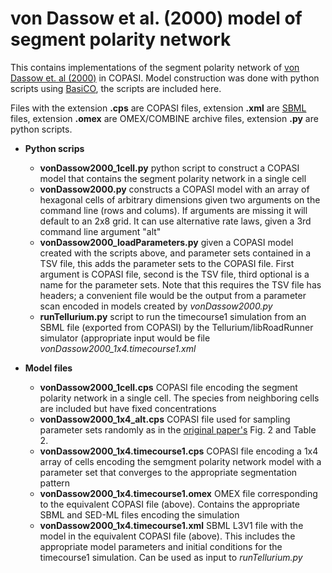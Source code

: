 # von Dassow et al. (2000) model of segment polarity network

This contains implementations of the segment polarity network of [von Dassow et. al (2000)](https://doi.org/10.1038/35018085) in COPASI. Model construction was done with python scripts using [BasiCO](https://github.com/copasi/basico), the scripts are included here.

Files with the extension **.cps** are COPASI files, extension **.xml** are [SBML](https://sbml.org/) files, extension **.omex** are OMEX/COMBINE archive files, extension **.py** are python scripts.

 - **Python scrips**
    - **vonDassow2000_1cell.py** python script to construct a COPASI model that contains the segment polarity network in a single cell
    - **vonDassow2000.py** constructs a COPASI model with an array of hexagonal cells of arbitrary dimensions given two arguments on the command line (rows and colums). If arguments are missing it will default to an 2x8 grid. It can use alternative rate laws, given a 3rd command line argument "alt"
    - **vonDassow2000_loadParameters.py** given a COPASI model created with the scripts above, and parameter sets contained in a TSV file, this adds the parameter sets to the COPASI file. First argument is COPASI file, second is the TSV file, third optional is a name for the parameter sets. Note that this requires the TSV file has headers; a convenient file would be the output from a parameter scan encoded in models created by _vonDassow2000.py_
    - **runTellurium.py** script to run the timecourse1 simulation from an SBML file (exported from COPASI) by the Tellurium/libRoadRunner simulator (appropriate input would be file _vonDassow2000_1x4.timecourse1.xml_

 - **Model files**
    - **vonDassow2000_1cell.cps** COPASI file encoding the segment polarity network in a single cell. The species from neighboring cells are included but have fixed concentrations
    - **vonDassow2000_1x4_alt.cps** COPASI file used for sampling parameter sets randomly as in the [original paper's](https://doi.org/10.1038/35018085) Fig. 2 and Table 2.
    - **vonDassow2000_1x4.timecourse1.cps** COPASI file encoding a 1x4 array of cells encoding the semgment polarity network model with a parameter set that converges to the appropriate segmentation pattern
    - **vonDassow2000_1x4.timecourse1.omex** OMEX file corresponding to the equivalent COPASI file (above). Contains the appropriate SBML and SED-ML files encoding the simulation
    - **vonDassow2000_1x4.timecourse1.xml** SBML L3V1 file with the model in the equivalent COPASI file (above). This includes the appropriate model parameters and initial conditions for the timecourse1 simulation. Can be used as input to _runTellurium.py_

